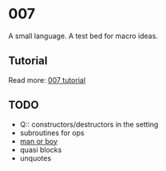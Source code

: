 # 007

A small language. A test bed for macro ideas.

## Tutorial

Read more: [007 tutorial](http://masak.github.io/007/)

## TODO

* Q:: constructors/destructors in the setting
* subroutines for ops
* [man or boy](https://en.wikipedia.org/wiki/Man_or_boy_test)
* quasi blocks
* unquotes

